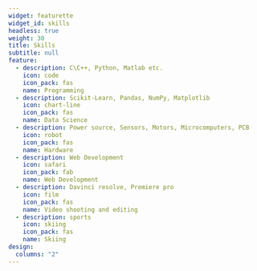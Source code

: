 ```yaml
---
widget: featurette
widget_id: skills
headless: true
weight: 30
title: Skills
subtitle: null
feature:
  - description: C\C++, Python, Matlab etc.
    icon: code
    icon_pack: fas
    name: Programming
  - description: Scikit-Learn, Pandas, NumPy, Matplotlib
    icon: chart-line
    icon_pack: fas
    name: Data Science 
  - description: Power source, Sensors, Motors, Microcomputers, PCB
    icon: robot
    icon_pack: fas
    name: Hardware
  - description: Web Development
    icon: safari
    icon_pack: fab
    name: Web Development
  - description: Davinci resolve, Premiere pro
    icon: film
    icon_pack: fas
    name: Video shooting and editing
  - description: sports
    icon: skiing
    icon_pack: fas
    name: Skiing
design:
  columns: "2"
---
```

